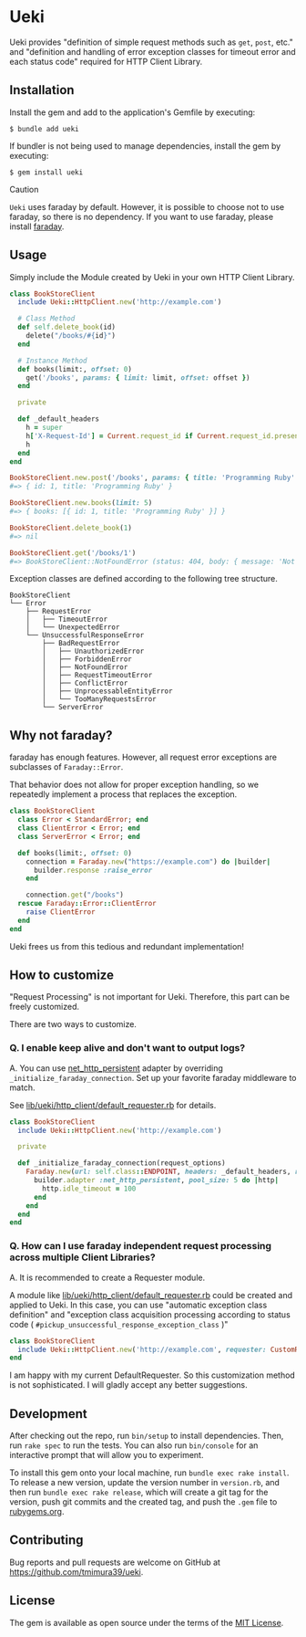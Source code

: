 # Ueki

Ueki provides "definition of simple request methods such as `get`, `post`, etc." and "definition and handling of error exception classes for timeout error and each status code" required for HTTP Client Library.

## Installation

Install the gem and add to the application's Gemfile by executing:

    $ bundle add ueki

If bundler is not being used to manage dependencies, install the gem by executing:

    $ gem install ueki

> [!CAUTION]
> `Ueki` uses faraday by default.
> However, it is possible to choose not to use faraday, so there is no dependency.
> If you want to use faraday, please install [faraday](https://github.com/lostisland/faraday).

## Usage

Simply include the Module created by Ueki in your own HTTP Client Library.

```ruby
class BookStoreClient
  include Ueki::HttpClient.new('http://example.com')

  # Class Method
  def self.delete_book(id)
    delete("/books/#{id}")
  end

  # Instance Method
  def books(limit:, offset: 0)
    get('/books', params: { limit: limit, offset: offset })
  end

  private

  def _default_headers
    h = super
    h['X-Request-Id'] = Current.request_id if Current.request_id.present?
    h
  end
end

BookStoreClient.new.post('/books', params: { title: 'Programming Ruby' })
#=> { id: 1, title: 'Programming Ruby' }

BookStoreClient.new.books(limit: 5)
#=> { books: [{ id: 1, title: 'Programming Ruby' }] }

BookStoreClient.delete_book(1)
#=> nil

BookStoreClient.get('/books/1')
#=> BookStoreClient::NotFoundError (status: 404, body: { message: 'Not Found' })
```

Exception classes are defined according to the following tree structure.
```
BookStoreClient
└── Error
    ├── RequestError
    │   ├── TimeoutError
    │   └── UnexpectedError
    └── UnsuccessfulResponseError
        ├── BadRequestError
        │   ├── UnauthorizedError
        │   ├── ForbiddenError
        │   ├── NotFoundError
        │   ├── RequestTimeoutError
        │   ├── ConflictError
        │   ├── UnprocessableEntityError
        │   └── TooManyRequestsError
        └── ServerError
```

## Why not faraday?

faraday has enough features.
However, all request error exceptions are subclasses of `Faraday::Error`.

That behavior does not allow for proper exception handling, so we repeatedly implement a process that replaces the exception.
```ruby
class BookStoreClient
  class Error < StandardError; end
  class ClientError < Error; end
  class ServerError < Error; end

  def books(limit:, offset: 0)
    connection = Faraday.new("https://example.com") do |builder|
      builder.response :raise_error
    end

    connection.get("/books")
  rescue Faraday::Error::ClientError
    raise ClientError
  end
end
```

Ueki frees us from this tedious and redundant implementation!

## How to customize

"Request Processing" is not important for Ueki.
Therefore, this part can be freely customized.

There are two ways to customize.

### Q. I enable keep alive and don't want to output logs?

A. You can use [net_http_persistent](https://github.com/lostisland/faraday-net_http_persistent) adapter by overriding `_initialize_faraday_connection`. Set up your favorite faraday middleware to match.

See [lib/ueki/http_client/default_requester.rb](https://github.com/tmimura39/ueki/blob/main/lib/ueki/http_client/default_requester.rb) for details.
```ruby
class BookStoreClient
  include Ueki::HttpClient.new('http://example.com')

  private

  def _initialize_faraday_connection(request_options)
    Faraday.new(url: self.class::ENDPOINT, headers: _default_headers, request: request_options) do |builder|
      builder.adapter :net_http_persistent, pool_size: 5 do |http|
        http.idle_timeout = 100
      end
    end
  end
end
```

### Q. How can I use faraday independent request processing across multiple Client Libraries?

A. It is recommended to create a Requester module.

A module like [lib/ueki/http_client/default_requester.rb](https://github.com/tmimura39/ueki/blob/main/lib/ueki/http_client/default_requester.rb) could be created and applied to Ueki.
In this case, you can use "automatic exception class definition" and "exception class acquisition processing according to status code ( `#pickup_unsuccessful_response_exception_class` )"

```ruby
class BookStoreClient
  include Ueki::HttpClient.new('http://example.com', requester: CustomRequester)
end
```

I am happy with my current DefaultRequester.
So this customization method is not sophisticated.
I will gladly accept any better suggestions.

## Development

After checking out the repo, run `bin/setup` to install dependencies. Then, run `rake spec` to run the tests. You can also run `bin/console` for an interactive prompt that will allow you to experiment.

To install this gem onto your local machine, run `bundle exec rake install`. To release a new version, update the version number in `version.rb`, and then run `bundle exec rake release`, which will create a git tag for the version, push git commits and the created tag, and push the `.gem` file to [rubygems.org](https://rubygems.org).

## Contributing

Bug reports and pull requests are welcome on GitHub at https://github.com/tmimura39/ueki.

## License

The gem is available as open source under the terms of the [MIT License](https://opensource.org/licenses/MIT).
